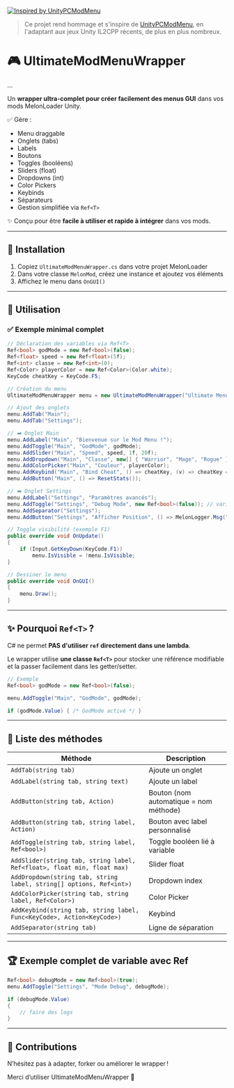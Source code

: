 

[![Inspired by UnityPCModMenu](https://img.shields.io/badge/Inspired%20by-Francois284Modz%2FUnityPCModMenu-blue?logo=unity)](https://github.com/Francois284Modz/UnityPCModMenu)

> Ce projet rend hommage et s'inspire de [UnityPCModMenu](https://github.com/Francois284Modz/UnityPCModMenu), en l'adaptant aux jeux Unity IL2CPP récents, de plus en plus nombreux.

# 🎮 UltimateModMenuWrapper
...


Un **wrapper ultra-complet pour créer facilement des menus GUI** dans vos mods MelonLoader Unity.

✅ Gère :
- Menu draggable
- Onglets (tabs)
- Labels
- Boutons
- Toggles (booléens)
- Sliders (float)
- Dropdowns (int)
- Color Pickers
- Keybinds
- Séparateurs
- Gestion simplifiée via `Ref<T>`

✨ Conçu pour être **facile à utiliser et rapide à intégrer** dans vos mods.

---

## 🚀 **Installation**

1. Copiez `UltimateModMenuWrapper.cs` dans votre projet MelonLoader
2. Dans votre classe `MelonMod`, créez une instance et ajoutez vos éléments
3. Affichez le menu dans `OnGUI()`

---

## 📝 **Utilisation**

### ✅ **Exemple minimal complet**

```csharp
// Déclaration des variables via Ref<T>
Ref<bool> godMode = new Ref<bool>(false);
Ref<float> speed = new Ref<float>(5f);
Ref<int> classe = new Ref<int>(0);
Ref<Color> playerColor = new Ref<Color>(Color.white);
KeyCode cheatKey = KeyCode.F5;

// Création du menu
UltimateModMenuWrapper menu = new UltimateModMenuWrapper("Ultimate Menu", 100, 100, 350, 500);

// Ajout des onglets
menu.AddTab("Main");
menu.AddTab("Settings");

// ➡️ Onglet Main
menu.AddLabel("Main", "Bienvenue sur le Mod Menu !");
menu.AddToggle("Main", "GodMode", godMode);
menu.AddSlider("Main", "Speed", speed, 1f, 20f);
menu.AddDropdown("Main", "Classe", new[] { "Warrior", "Mage", "Rogue" }, classe);
menu.AddColorPicker("Main", "Couleur", playerColor);
menu.AddKeybind("Main", "Bind Cheat", () => cheatKey, (v) => cheatKey = v);
menu.AddButton("Main", () => ResetStats());

// ➡️ Onglet Settings
menu.AddLabel("Settings", "Paramètres avancés");
menu.AddToggle("Settings", "Debug Mode", new Ref<bool>(false)); // variable temporaire inline
menu.AddSeparator("Settings");
menu.AddButton("Settings", "Afficher Position", () => MelonLogger.Msg("Pos: " + Camera.main.transform.position));

// Toggle visibilité (exemple F1)
public override void OnUpdate()
{
    if (Input.GetKeyDown(KeyCode.F1))
        menu.IsVisible = !menu.IsVisible;
}

// Dessiner le menu
public override void OnGUI()
{
    menu.Draw();
}
```

---

## ✨ **Pourquoi `Ref<T>` ?**

C# ne permet **PAS d'utiliser `ref` directement dans une lambda**.

Le wrapper utilise **une classe `Ref<T>`** pour stocker une référence modifiable et la passer facilement dans les getter/setter.

```csharp
// Exemple
Ref<bool> godMode = new Ref<bool>(false);

menu.AddToggle("Main", "GodMode", godMode);

if (godMode.Value) { /* GodMode activé */ }
```

---

## 🧩 **Liste des méthodes**

| Méthode                              | Description                                       |
|-------------------------------------|--------------------------------------------------|
| `AddTab(string tab)`                 | Ajoute un onglet                                 |
| `AddLabel(string tab, string text)`  | Ajoute un label                                  |
| `AddButton(string tab, Action)`      | Bouton (nom automatique = nom méthode)           |
| `AddButton(string tab, string label, Action)` | Bouton avec label personnalisé       |
| `AddToggle(string tab, string label, Ref<bool>)` | Toggle booléen lié à variable       |
| `AddSlider(string tab, string label, Ref<float>, float min, float max)` | Slider float   |
| `AddDropdown(string tab, string label, string[] options, Ref<int>)` | Dropdown index |
| `AddColorPicker(string tab, string label, Ref<Color>)` | Color Picker    |
| `AddKeybind(string tab, string label, Func<KeyCode>, Action<KeyCode>)` | Keybind        |
| `AddSeparator(string tab)`           | Ligne de séparation                             |

---

## 🏆 **Exemple complet de variable avec Ref<T>**

```csharp
Ref<bool> debugMode = new Ref<bool>(true);
menu.AddToggle("Settings", "Mode Debug", debugMode);

if (debugMode.Value)
{
    // faire des logs
}
```

---

## 🤝 **Contributions**

N’hésitez pas à adapter, forker ou améliorer le wrapper !

Merci d’utiliser UltimateModMenuWrapper 🎉
